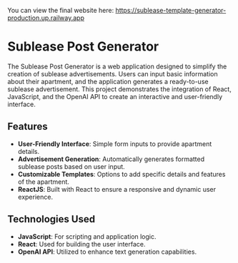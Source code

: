 You can view the final website here: https://sublease-template-generator-production.up.railway.app
# Sublease Post Generator

The Sublease Post Generator is a web application designed to simplify the creation of sublease advertisements. Users can input basic information about their apartment, and the application generates a ready-to-use sublease advertisement. This project demonstrates the integration of React, JavaScript, and the OpenAI API to create an interactive and user-friendly interface.

## Features

- **User-Friendly Interface**: Simple form inputs to provide apartment details.
- **Advertisement Generation**: Automatically generates formatted sublease posts based on user input.
- **Customizable Templates**: Options to add specific details and features of the apartment.
- **ReactJS**: Built with React to ensure a responsive and dynamic user experience.

## Technologies Used

- **JavaScript**: For scripting and application logic.
- **React**: Used for building the user interface.
- **OpenAI API**: Utilized to enhance text generation capabilities.

